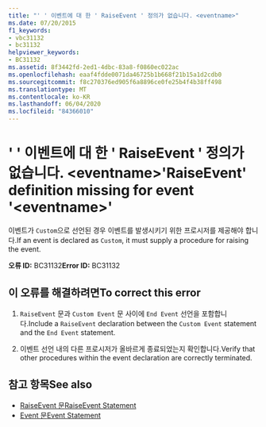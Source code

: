 ```yaml
---
title: "' ' 이벤트에 대 한 ' RaiseEvent ' 정의가 없습니다. <eventname>"
ms.date: 07/20/2015
f1_keywords:
- vbc31132
- bc31132
helpviewer_keywords:
- BC31132
ms.assetid: 8f3442fd-2ed1-4dbc-83a8-f0860ec022ac
ms.openlocfilehash: eaaf4fdde0071da46725b1b668f21b15a1d2cdb0
ms.sourcegitcommit: f8c270376ed905f6a8896ce0fe25b4f4b38ff498
ms.translationtype: MT
ms.contentlocale: ko-KR
ms.lasthandoff: 06/04/2020
ms.locfileid: "84366010"
---
```

# <a name="raiseevent-definition-missing-for-event-eventname"></a><span data-ttu-id="f67e6-102">' ' 이벤트에 대 한 ' RaiseEvent ' 정의가 없습니다. \<eventname></span><span class="sxs-lookup"><span data-stu-id="f67e6-102">'RaiseEvent' definition missing for event '\<eventname>'</span></span>
<span data-ttu-id="f67e6-103">이벤트가 `Custom`으로 선언된 경우 이벤트를 발생시키기 위한 프로시저를 제공해야 합니다.</span><span class="sxs-lookup"><span data-stu-id="f67e6-103">If an event is declared as `Custom`, it must supply a procedure for raising the event.</span></span>  
  
 <span data-ttu-id="f67e6-104">**오류 ID:** BC31132</span><span class="sxs-lookup"><span data-stu-id="f67e6-104">**Error ID:** BC31132</span></span>  
  
## <a name="to-correct-this-error"></a><span data-ttu-id="f67e6-105">이 오류를 해결하려면</span><span class="sxs-lookup"><span data-stu-id="f67e6-105">To correct this error</span></span>  
  
1. <span data-ttu-id="f67e6-106">`RaiseEvent` 문과 `Custom Event` 문 사이에 `End Event` 선언을 포함합니다.</span><span class="sxs-lookup"><span data-stu-id="f67e6-106">Include a `RaiseEvent` declaration between the `Custom Event` statement and the `End Event` statement.</span></span>  
  
2. <span data-ttu-id="f67e6-107">이벤트 선언 내의 다른 프로시저가 올바르게 종료되었는지 확인합니다.</span><span class="sxs-lookup"><span data-stu-id="f67e6-107">Verify that other procedures within the event declaration are correctly terminated.</span></span>  
  
## <a name="see-also"></a><span data-ttu-id="f67e6-108">참고 항목</span><span class="sxs-lookup"><span data-stu-id="f67e6-108">See also</span></span>

- [<span data-ttu-id="f67e6-109">RaiseEvent 문</span><span class="sxs-lookup"><span data-stu-id="f67e6-109">RaiseEvent Statement</span></span>](../language-reference/statements/raiseevent-statement.md)
- [<span data-ttu-id="f67e6-110">Event 문</span><span class="sxs-lookup"><span data-stu-id="f67e6-110">Event Statement</span></span>](../language-reference/statements/event-statement.md)
